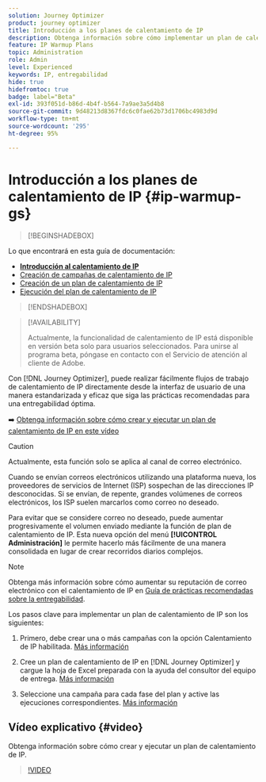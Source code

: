 ```yaml
---
solution: Journey Optimizer
product: journey optimizer
title: Introducción a los planes de calentamiento de IP
description: Obtenga información sobre cómo implementar un plan de calentamiento de IP
feature: IP Warmup Plans
topic: Administration
role: Admin
level: Experienced
keywords: IP, entregabilidad
hide: true
hidefromtoc: true
badge: label="Beta"
exl-id: 393f051d-b86d-4b4f-b564-7a9ae3a5d4b8
source-git-commit: 9d48213d8367fdc6c0fae62b73d1706bc4983d9d
workflow-type: tm+mt
source-wordcount: '295'
ht-degree: 95%

---
```


# Introducción a los planes de calentamiento de IP {#ip-warmup-gs}

>[!BEGINSHADEBOX]

Lo que encontrará en esta guía de documentación:

* **[Introducción al calentamiento de IP](ip-warmup-gs.md)**
* [Creación de campañas de calentamiento de IP](ip-warmup-campaign.md)
* [Creación de un plan de calentamiento de IP](ip-warmup-plan.md)
* [Ejecución del plan de calentamiento de IP](ip-warmup-execution.md)

>[!ENDSHADEBOX]

>[!AVAILABILITY]
>
>Actualmente, la funcionalidad de calentamiento de IP está disponible en versión beta solo para usuarios seleccionados. Para unirse al programa beta, póngase en contacto con el Servicio de atención al cliente de Adobe.

Con [!DNL Journey Optimizer], puede realizar fácilmente flujos de trabajo de calentamiento de IP directamente desde la interfaz de usuario de una manera estandarizada y eficaz que siga las prácticas recomendadas para una entregabilidad óptima.

➡️ [Obtenga información sobre cómo crear y ejecutar un plan de calentamiento de IP en este vídeo](#video)

>[!CAUTION]
>
>Actualmente, esta función solo se aplica al canal de correo electrónico.

Cuando se envían correos electrónicos utilizando una plataforma nueva, los proveedores de servicios de Internet (ISP) sospechan de las direcciones IP desconocidas. Si se envían, de repente, grandes volúmenes de correos electrónicos, los ISP suelen marcarlos como correo no deseado.

Para evitar que se considere correo no deseado, puede aumentar progresivamente el volumen enviado mediante la función de plan de calentamiento de IP. Esta nueva opción del menú **[!UICONTROL Administración]** le permite hacerlo más fácilmente de una manera consolidada en lugar de crear recorridos diarios complejos.

>[!NOTE]
>
>Obtenga más información sobre cómo aumentar su reputación de correo electrónico con el calentamiento de IP en [Guía de prácticas recomendadas sobre la entregabilidad](https://experienceleague.adobe.com/docs/deliverability-learn/deliverability-best-practice-guide/additional-resources/generic-resources/increase-reputation-with-ip-warming.html?lang=es).

<!--
Benefits

* Standardization on Campaign which will be easy for practitioners too > why?

* No more pain of creating queries, audiences and testing those as system will create the audiences. 

* Ease of excluding domains and changing the plan with help of simple toggles to exclude OR by editing numbers inline or create new phases or reupload plan if drastic change. No more pain of editing audience definitions, journey conditions

* There is an expectation that with this, it will ease around 30% of effort and will be much better experience for consultant/partner/practitioner - right from planning to execution to reporting
-->

Los pasos clave para implementar un plan de calentamiento de IP son los siguientes:

1. Primero, debe crear una o más campañas con la opción Calentamiento de IP habilitada. [Más información](ip-warmup-campaign.md)

1. Cree un plan de calentamiento de IP en [!DNL Journey Optimizer] y cargue la hoja de Excel preparada con la ayuda del consultor del equipo de entrega. [Más información](ip-warmup-plan.md)

1. Seleccione una campaña para cada fase del plan y active las ejecuciones correspondientes. [Más información](ip-warmup-execution.md)

## Vídeo explicativo {#video}

Obtenga información sobre cómo crear y ejecutar un plan de calentamiento de IP.

>[!VIDEO](https://video.tv.adobe.com/v/3425965/?quality=12&learn=on)
